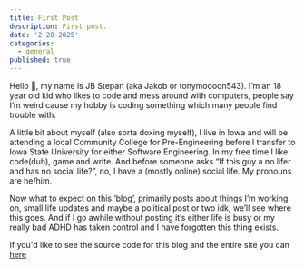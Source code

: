 ```yaml
---
title: First Post
description: First post.
date: '2-28-2025'
categories:
  - general
published: true
---
```


Hello 👋, my name is JB Stepan (aka Jakob or tonymoooon543). I’m an 18 year old kid who likes to code and mess around with computers, people say I’m weird cause my hobby is coding something which many people find trouble with.

A little bit about myself (also sorta doxing myself), I live in Iowa and will be attending a local Community College for Pre-Engineering before I transfer to Iowa State University for either Software Engineering. In my free time I like code(duh), game and write. And before someone asks “If this guy a no lifer and has no social life?”, no, I have a (mostly online) social life. My pronouns are he/him.

Now what to expect on this ‘blog’, primarily posts about things I’m working on, small life updates and maybe a political post or two idk, we’ll see where this goes. And if I go awhile without posting it’s either life is busy or my really bad ADHD has taken control and I have forgotten this thing exists.

If you'd like to see the source code for this blog and the entire site you can [here](https://github.com/jbstepan/site)
